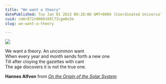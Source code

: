 ```yaml
---
title: "We want a theory"
datePublished: Tue Jan 01 2013 09:28:00 GMT+0000 (Coordinated Universal Time)
cuid: cm8r872n9000109l73cgm0o3m
slug: we-want-a-theory

---
```



![](https://cdn.hashnode.com/res/hashnode/image/upload/v1743072221231/5447672d-7be4-4ea3-844a-3bd3af6312eb.jpeg)

We want a theory. An uncommon want  
When every year and month sends forth a new one  
Till after cloying the gazettes with cant  
The age discovers it is not the true one.  
  
**Hannes Alfven** from [_On the Origin of the Solar System_](http://adsabs.harvard.edu/full/1967QJRAS...8..215A)